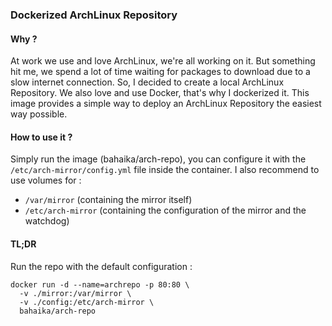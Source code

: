 ### Dockerized ArchLinux Repository

#### Why ?

At work we use and love ArchLinux, we're all working on it. But something hit me, we spend a lot of time waiting for packages to download due to a slow internet connection. So, I decided to create a local ArchLinux Repository. We also love and use Docker, that's why I dockerized it. This image provides a simple way to deploy an ArchLinux Repository the easiest way possible.

#### How to use it ?

Simply run the image (bahaika/arch-repo), you can configure it with the `/etc/arch-mirror/config.yml` file inside the container. I also recommend to use volumes for :

  - `/var/mirror` (containing the mirror itself)
  - `/etc/arch-mirror` (containing the configuration of the mirror and the watchdog)

#### TL;DR

Run the repo with the default configuration :

```
docker run -d --name=archrepo -p 80:80 \
  -v ./mirror:/var/mirror \
  -v ./config:/etc/arch-mirror \
  bahaika/arch-repo
``` 
